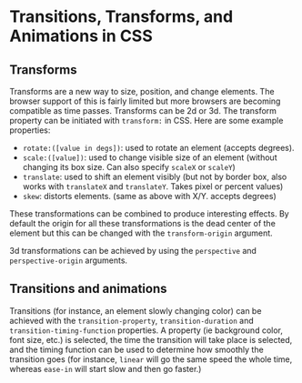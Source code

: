 # Transitions, Transforms, and Animations in CSS

## Transforms

Transforms are a new way to size, position, and change elements. The browser support of this is fairly limited but more browsers are becoming compatible as time passes. Transforms can be 2d or 3d. The transform property can be initiated with  `transform:` in CSS. Here are some example properties: 

* `rotate:([value in degs])`: used to rotate an element (accepts degrees).
* `scale:([value])`: used to change visible size of an element (without changing its box size. Can also specify `scaleX` or `scaleY`)
* `translate`: used to shift an element visibly (but not by border box, also works with `translateX` and `translateY`. Takes pixel or percent values)
* `skew`: distorts elements. (same as above with X/Y. accepts degrees)

These transformations can be combined to produce interesting effects. By default the origin for all these transformations is the dead center of the element but this can be changed with the `transform-origin` argument.

3d transformations can be achieved by using the `perspective` and `perspective-origin` arguments.

## Transitions and animations

Transitions (for instance, an element slowly changing color) can be achieved with the `transition-property`, `transition-duration` and `transition-timing-function` properties. A property (ie background color, font size, etc.) is selected, the time the transition will take place is selected, and the timing function can be used to determine how smoothly the transition goes (for instance, `linear` will go the same speed the whole time, whereas `ease-in` will start slow and then go faster.)
